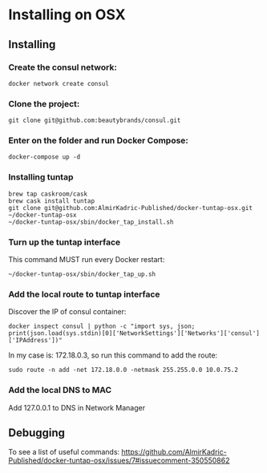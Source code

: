# Installing on OSX

## Installing

### Create the consul network:
```
docker network create consul
```

### Clone the project:

```
git clone git@github.com:beautybrands/consul.git
```

### Enter on the folder and run Docker Compose:

```
docker-compose up -d
```

### Installing tuntap

```
brew tap caskroom/cask
brew cask install tuntap
git clone git@github.com:AlmirKadric-Published/docker-tuntap-osx.git ~/docker-tuntap-osx
~/docker-tuntap-osx/sbin/docker_tap_install.sh
```

### Turn up the tuntap interface

This command MUST run every Docker restart:

```
~/docker-tuntap-osx/sbin/docker_tap_up.sh
```

### Add the local route to tuntap interface

Discover the IP of consul container:

```
docker inspect consul | python -c "import sys, json; print(json.load(sys.stdin)[0]['NetworkSettings']['Networks']['consul']['IPAddress'])"
```

In my case is: 172.18.0.3, so run this command to add the route:
```
sudo route -n add -net 172.18.0.0 -netmask 255.255.0.0 10.0.75.2
```

### Add the local DNS to MAC
Add 127.0.0.1 to DNS in Network Manager

## Debugging
To see a list of useful commands: 
https://github.com/AlmirKadric-Published/docker-tuntap-osx/issues/7#issuecomment-350550862